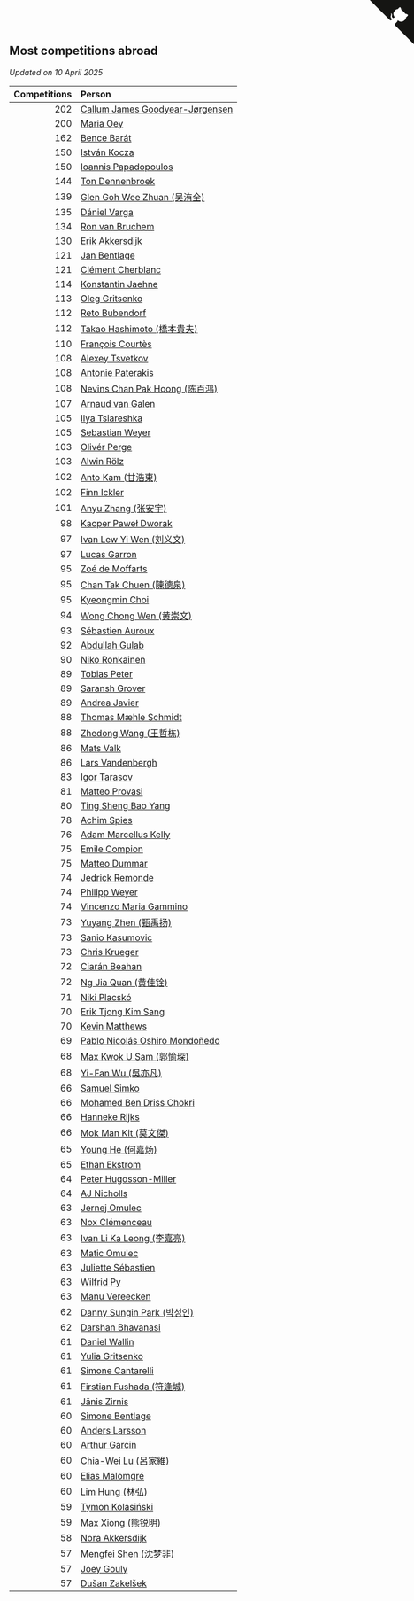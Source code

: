 ## Most competitions abroad

*Updated on 10 April 2025*

| Competitions | Person |
| ---: | :--- |
| 202 | [Callum James Goodyear-Jørgensen](https://www.worldcubeassociation.org/persons/2012GOOD02) |
| 200 | [Maria Oey](https://www.worldcubeassociation.org/persons/2007OEYM01) |
| 162 | [Bence Barát](https://www.worldcubeassociation.org/persons/2008BARA01) |
| 150 | [István Kocza](https://www.worldcubeassociation.org/persons/2005KOCZ01) |
| 150 | [Ioannis Papadopoulos](https://www.worldcubeassociation.org/persons/2013PAPA01) |
| 144 | [Ton Dennenbroek](https://www.worldcubeassociation.org/persons/2003DENN01) |
| 139 | [Glen Goh Wee Zhuan (吴洧全)](https://www.worldcubeassociation.org/persons/2015ZHUA01) |
| 135 | [Dániel Varga](https://www.worldcubeassociation.org/persons/2008VARG01) |
| 134 | [Ron van Bruchem](https://www.worldcubeassociation.org/persons/2003BRUC01) |
| 130 | [Erik Akkersdijk](https://www.worldcubeassociation.org/persons/2005AKKE01) |
| 121 | [Jan Bentlage](https://www.worldcubeassociation.org/persons/2010BENT01) |
| 121 | [Clément Cherblanc](https://www.worldcubeassociation.org/persons/2014CHER05) |
| 114 | [Konstantin Jaehne](https://www.worldcubeassociation.org/persons/2015JAEH01) |
| 113 | [Oleg Gritsenko](https://www.worldcubeassociation.org/persons/2011GRIT01) |
| 112 | [Reto Bubendorf](https://www.worldcubeassociation.org/persons/2012BUBE01) |
| 112 | [Takao Hashimoto (橋本貴夫)](https://www.worldcubeassociation.org/persons/2007HASH01) |
| 110 | [François Courtès](https://www.worldcubeassociation.org/persons/2008COUR01) |
| 108 | [Alexey Tsvetkov](https://www.worldcubeassociation.org/persons/2017TSVE02) |
| 108 | [Antonie Paterakis](https://www.worldcubeassociation.org/persons/2012PATE01) |
| 108 | [Nevins Chan Pak Hoong (陈百鸿)](https://www.worldcubeassociation.org/persons/2010CHAN20) |
| 107 | [Arnaud van Galen](https://www.worldcubeassociation.org/persons/2006GALE01) |
| 105 | [Ilya Tsiareshka](https://www.worldcubeassociation.org/persons/2012TERE01) |
| 105 | [Sebastian Weyer](https://www.worldcubeassociation.org/persons/2010WEYE02) |
| 103 | [Olivér Perge](https://www.worldcubeassociation.org/persons/2007PERG01) |
| 103 | [Alwin Rölz](https://www.worldcubeassociation.org/persons/2016ROLZ01) |
| 102 | [Anto Kam (甘浩東)](https://www.worldcubeassociation.org/persons/2017TUNG13) |
| 102 | [Finn Ickler](https://www.worldcubeassociation.org/persons/2012ICKL01) |
| 101 | [Anyu Zhang (张安宇)](https://www.worldcubeassociation.org/persons/2012ZHAN08) |
| 98 | [Kacper Paweł Dworak](https://www.worldcubeassociation.org/persons/2020DWOR01) |
| 97 | [Ivan Lew Yi Wen (刘义文)](https://www.worldcubeassociation.org/persons/2012WENI01) |
| 97 | [Lucas Garron](https://www.worldcubeassociation.org/persons/2006GARR01) |
| 95 | [Zoé de Moffarts](https://www.worldcubeassociation.org/persons/2010MOFF02) |
| 95 | [Chan Tak Chuen (陳德泉)](https://www.worldcubeassociation.org/persons/2007CHUE01) |
| 95 | [Kyeongmin Choi](https://www.worldcubeassociation.org/persons/2017CHOI07) |
| 94 | [Wong Chong Wen (黄崇文)](https://www.worldcubeassociation.org/persons/2014WENW01) |
| 93 | [Sébastien Auroux](https://www.worldcubeassociation.org/persons/2008AURO01) |
| 92 | [Abdullah Gulab](https://www.worldcubeassociation.org/persons/2014GULA02) |
| 90 | [Niko Ronkainen](https://www.worldcubeassociation.org/persons/2010RONK01) |
| 89 | [Tobias Peter](https://www.worldcubeassociation.org/persons/2014PETE03) |
| 89 | [Saransh Grover](https://www.worldcubeassociation.org/persons/2014GROV01) |
| 89 | [Andrea Javier](https://www.worldcubeassociation.org/persons/2010JAVI01) |
| 88 | [Thomas Mæhle Schmidt](https://www.worldcubeassociation.org/persons/2013SCHM02) |
| 88 | [Zhedong Wang (王哲栋)](https://www.worldcubeassociation.org/persons/2015WANG83) |
| 86 | [Mats Valk](https://www.worldcubeassociation.org/persons/2007VALK01) |
| 86 | [Lars Vandenbergh](https://www.worldcubeassociation.org/persons/2003VAND01) |
| 83 | [Igor Tarasov](https://www.worldcubeassociation.org/persons/2016TARA04) |
| 81 | [Matteo Provasi](https://www.worldcubeassociation.org/persons/2009PROV01) |
| 80 | [Ting Sheng Bao Yang](https://www.worldcubeassociation.org/persons/2008BAOY01) |
| 78 | [Achim Spies](https://www.worldcubeassociation.org/persons/2021SPIE01) |
| 76 | [Adam Marcellus Kelly](https://www.worldcubeassociation.org/persons/2016KELL10) |
| 75 | [Emile Compion](https://www.worldcubeassociation.org/persons/2007COMP01) |
| 75 | [Matteo Dummar](https://www.worldcubeassociation.org/persons/2017DUMM01) |
| 74 | [Jedrick Remonde](https://www.worldcubeassociation.org/persons/2008REMO01) |
| 74 | [Philipp Weyer](https://www.worldcubeassociation.org/persons/2010WEYE01) |
| 74 | [Vincenzo Maria Gammino](https://www.worldcubeassociation.org/persons/2016GAMM01) |
| 73 | [Yuyang Zhen (甄禹扬)](https://www.worldcubeassociation.org/persons/2013ZHEN11) |
| 73 | [Sanio Kasumovic](https://www.worldcubeassociation.org/persons/2009KASU01) |
| 73 | [Chris Krueger](https://www.worldcubeassociation.org/persons/2006KRUE01) |
| 72 | [Ciarán Beahan](https://www.worldcubeassociation.org/persons/2012BEAH01) |
| 72 | [Ng Jia Quan (黄佳铨)](https://www.worldcubeassociation.org/persons/2015QUAN03) |
| 71 | [Niki Placskó](https://www.worldcubeassociation.org/persons/2008PLAC01) |
| 70 | [Erik Tjong Kim Sang](https://www.worldcubeassociation.org/persons/2018SANG01) |
| 70 | [Kevin Matthews](https://www.worldcubeassociation.org/persons/2010MATT02) |
| 69 | [Pablo Nicolás Oshiro Mondoñedo](https://www.worldcubeassociation.org/persons/2010MOND01) |
| 68 | [Max Kwok U Sam (郭愉琛)](https://www.worldcubeassociation.org/persons/2018SAMK01) |
| 68 | [Yi-Fan Wu (吳亦凡)](https://www.worldcubeassociation.org/persons/2010WUIF01) |
| 66 | [Samuel Simko](https://www.worldcubeassociation.org/persons/2016SIMK01) |
| 66 | [Mohamed Ben Driss Chokri](https://www.worldcubeassociation.org/persons/2015CHOK01) |
| 66 | [Hanneke Rijks](https://www.worldcubeassociation.org/persons/2008RIJK01) |
| 66 | [Mok Man Kit (莫文傑)](https://www.worldcubeassociation.org/persons/2009KITM01) |
| 65 | [Young He (何嘉炀)](https://www.worldcubeassociation.org/persons/2014HEYO01) |
| 65 | [Ethan Ekstrom](https://www.worldcubeassociation.org/persons/2018EKST01) |
| 64 | [Peter Hugosson-Miller](https://www.worldcubeassociation.org/persons/2021HUGO01) |
| 64 | [AJ Nicholls](https://www.worldcubeassociation.org/persons/2015NICH04) |
| 63 | [Jernej Omulec](https://www.worldcubeassociation.org/persons/2010OMUL01) |
| 63 | [Nox Clémenceau](https://www.worldcubeassociation.org/persons/2015CLEM03) |
| 63 | [Ivan Li Ka Leong (李嘉亮)](https://www.worldcubeassociation.org/persons/2015LEON02) |
| 63 | [Matic Omulec](https://www.worldcubeassociation.org/persons/2010OMUL02) |
| 63 | [Juliette Sébastien](https://www.worldcubeassociation.org/persons/2014SEBA01) |
| 63 | [Wilfrid Py](https://www.worldcubeassociation.org/persons/2016PYWI01) |
| 63 | [Manu Vereecken](https://www.worldcubeassociation.org/persons/2010VERE01) |
| 62 | [Danny Sungin Park (박성인)](https://www.worldcubeassociation.org/persons/2015PARK13) |
| 62 | [Darshan Bhavanasi](https://www.worldcubeassociation.org/persons/2022BHAV01) |
| 61 | [Daniel Wallin](https://www.worldcubeassociation.org/persons/2013WALL03) |
| 61 | [Yulia Gritsenko](https://www.worldcubeassociation.org/persons/2012SIDO01) |
| 61 | [Simone Cantarelli](https://www.worldcubeassociation.org/persons/2012CANT02) |
| 61 | [Firstian Fushada (符逢城)](https://www.worldcubeassociation.org/persons/2015FUSH01) |
| 61 | [Jānis Zirnis](https://www.worldcubeassociation.org/persons/2013ZIRN01) |
| 60 | [Simone Bentlage](https://www.worldcubeassociation.org/persons/2014OHLE01) |
| 60 | [Anders Larsson](https://www.worldcubeassociation.org/persons/2003LARS01) |
| 60 | [Arthur Garcin](https://www.worldcubeassociation.org/persons/2014GARC27) |
| 60 | [Chia-Wei Lu (呂家維)](https://www.worldcubeassociation.org/persons/2007LUCH01) |
| 60 | [Elias Malomgré](https://www.worldcubeassociation.org/persons/2017MALO02) |
| 60 | [Lim Hung (林弘)](https://www.worldcubeassociation.org/persons/2016HUNG08) |
| 59 | [Tymon Kolasiński](https://www.worldcubeassociation.org/persons/2016KOLA02) |
| 59 | [Max Xiong (熊锐明)](https://www.worldcubeassociation.org/persons/2015XION03) |
| 58 | [Nora Akkersdijk](https://www.worldcubeassociation.org/persons/2009CHRI03) |
| 57 | [Mengfei Shen (沈梦非)](https://www.worldcubeassociation.org/persons/2018SHEN07) |
| 57 | [Joey Gouly](https://www.worldcubeassociation.org/persons/2007GOUL01) |
| 57 | [Dušan Zakelšek](https://www.worldcubeassociation.org/persons/2012ZAKE02) |


<a href="https://github.com/jonatanklosko/wca_statistics" class="github-corner" aria-label="View source on Github"><svg width="80" height="80" viewBox="0 0 250 250" style="fill:#151513; color:#fff; position: absolute; top: 0; border: 0; right: 0;" aria-hidden="true"><path d="M0,0 L115,115 L130,115 L142,142 L250,250 L250,0 Z"></path><path d="M128.3,109.0 C113.8,99.7 119.0,89.6 119.0,89.6 C122.0,82.7 120.5,78.6 120.5,78.6 C119.2,72.0 123.4,76.3 123.4,76.3 C127.3,80.9 125.5,87.3 125.5,87.3 C122.9,97.6 130.6,101.9 134.4,103.2" fill="currentColor" style="transform-origin: 130px 106px;" class="octo-arm"></path><path d="M115.0,115.0 C114.9,115.1 118.7,116.5 119.8,115.4 L133.7,101.6 C136.9,99.2 139.9,98.4 142.2,98.6 C133.8,88.0 127.5,74.4 143.8,58.0 C148.5,53.4 154.0,51.2 159.7,51.0 C160.3,49.4 163.2,43.6 171.4,40.1 C171.4,40.1 176.1,42.5 178.8,56.2 C183.1,58.6 187.2,61.8 190.9,65.4 C194.5,69.0 197.7,73.2 200.1,77.6 C213.8,80.2 216.3,84.9 216.3,84.9 C212.7,93.1 206.9,96.0 205.4,96.6 C205.1,102.4 203.0,107.8 198.3,112.5 C181.9,128.9 168.3,122.5 157.7,114.1 C157.9,116.9 156.7,120.9 152.7,124.9 L141.0,136.5 C139.8,137.7 141.6,141.9 141.8,141.8 Z" fill="currentColor" class="octo-body"></path></svg></a><style>.github-corner:hover .octo-arm{animation:octocat-wave 560ms ease-in-out}@keyframes octocat-wave{0%,100%{transform:rotate(0)}20%,60%{transform:rotate(-25deg)}40%,80%{transform:rotate(10deg)}}@media (max-width:500px){.github-corner:hover .octo-arm{animation:none}.github-corner .octo-arm{animation:octocat-wave 560ms ease-in-out}}</style>
